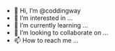 - 👋 Hi, I’m @coddingway
- 👀 I’m interested in ...
- 🌱 I’m currently learning ...
- 💞️ I’m looking to collaborate on ...
- 📫 How to reach me ...

<!---
coddingway/coddingway is a ✨ special ✨ repository because its `README.md` (this file) appears on your GitHub profile.
You can click the Preview link to take a look at your changes.
--->
